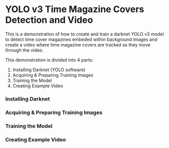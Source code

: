 YOLO v3 Time Magazine Covers Detection and Video
=========

This is a demonstration of how to create and train a darknet YOLO v3 model to detect time cover magazines embeded within background images and create a video where time magazine covers are tracked as they move through the video.

This demonstration is divided into 4 parts:

1. Installing Darknet (YOLO software)
2. Acquiring & Preparing Training Images
3. Training the Model
4. Creating Example Video

### Installing Darknet 


### Acquiring & Preparing Training Images


### Training the Model


### Creating Example Video


